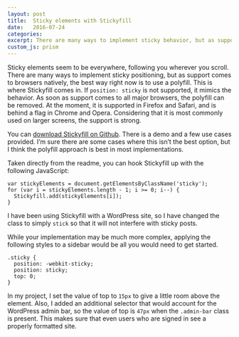 ```yaml
---
layout: post
title:  Sticky elements with Stickyfill
date:   2016-07-24
categories:
excerpt: There are many ways to implement sticky behavior, but as support comes to browsers natively, the best way right now is to use a polyfill.
custom_js: prism
---
```

Sticky elements seem to be everywhere, following you wherever you scroll. There are many ways to implement sticky positioning, but as support comes to browsers natively, the best way right now is to use a polyfill. This is where Stickyfill comes in. If `position: sticky` is not supported, it mimics the behavior. As soon as support comes to all major browsers, the polyfill can be removed. At the moment, it is supported in Firefox and Safari, and is behind a flag in Chrome and Opera. Considering that it is most commonly used on larger screens, the support is strong.

You can [download Stickyfill on Github](https://github.com/wilddeer/stickyfill). There is a demo and a few use cases provided. I’m sure there are some cases where this isn’t the best option, but I think the polyfill approach is best in most implementations.

Taken directly from the readme, you can hook Stickyfill up with the following JavaScript:

<pre><code class="language-javascript">var stickyElements = document.getElementsByClassName('sticky');
for (var i = stickyElements.length - 1; i >= 0; i--) {
  Stickyfill.add(stickyElements[i]);
}</code></pre>

I have been using Stickyfill with a WordPress site, so I have changed the class to simply `stick` so that it will not interfere with sticky posts.

While your implementation may be much more complex, applying the following styles to a sidebar would be all you would need to get started.

<pre><code class="language-css">.sticky {
  position: -webkit-sticky;
  position: sticky;
  top: 0;
}</code></pre>

In my project, I set the value of top to `15px` to give a little room above the element. Also, I added an additional selector that would account for the WordPress admin bar, so the value of top is `47px` when the `.admin-bar` class is present. This makes sure that even users who are signed in see a properly formatted site.
